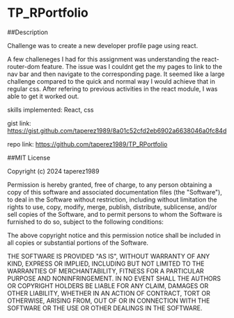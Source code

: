 # TP_RPortfolio

##Description

Challenge was to create a new developer profile page using react.

A few challeneges I had for this assignment was understanding the react-router-dom feature. The issue was I couldnt get the my pages to link to the nav bar and then navigate to the corresponding page. It seemed like a large challenge compared to the quick and normal way I would achieve that in regular css. After refering to previous activities in the react module, I was able to get it worked out.

skills implemented: React, css 

gist link: https://gist.github.com/taperez1989/8a01c52cfd2eb6902a6638046a0fc84d

repo link: https://github.com/taperez1989/TP_RPortfolio

##MIT License

Copyright (c) 2024 taperez1989

Permission is hereby granted, free of charge, to any person obtaining a copy of this software and associated documentation files (the "Software"), to deal in the Software without restriction, including without limitation the rights to use, copy, modify, merge, publish, distribute, sublicense, and/or sell copies of the Software, and to permit persons to whom the Software is furnished to do so, subject to the following conditions:

The above copyright notice and this permission notice shall be included in all copies or substantial portions of the Software.

THE SOFTWARE IS PROVIDED "AS IS", WITHOUT WARRANTY OF ANY KIND, EXPRESS OR IMPLIED, INCLUDING BUT NOT LIMITED TO THE WARRANTIES OF MERCHANTABILITY, FITNESS FOR A PARTICULAR PURPOSE AND NONINFRINGEMENT. IN NO EVENT SHALL THE AUTHORS OR COPYRIGHT HOLDERS BE LIABLE FOR ANY CLAIM, DAMAGES OR OTHER LIABILITY, WHETHER IN AN ACTION OF CONTRACT, TORT OR OTHERWISE, ARISING FROM, OUT OF OR IN CONNECTION WITH THE SOFTWARE OR THE USE OR OTHER DEALINGS IN THE SOFTWARE.